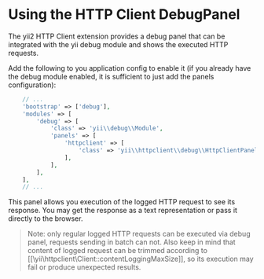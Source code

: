 Using the HTTP Client DebugPanel
================================

The yii2 HTTP Client  extension provides a debug panel that can be integrated with the yii debug module
and shows the executed HTTP requests.

Add the following to you application config to enable it (if you already have the debug module
enabled, it is sufficient to just add the panels configuration):

```php
    // ...
    'bootstrap' => ['debug'],
    'modules' => [
        'debug' => [
            'class' => 'yii\\debug\\Module',
            'panels' => [
                'httpclient' => [
                    'class' => 'yii\\httpclient\\debug\\HttpClientPanel',
                ],
            ],
        ],
    ],
    // ...
```

This panel allows you execution of the logged HTTP request to see its response. You may get the response as
a text representation or pass it directly to the browser.

> Note: only regular logged HTTP requests can be executed via debug panel, requests sending in batch can not.
  Also keep in mind that content of logged request can be trimmed according to [[\yii\httpclient\Client::contentLoggingMaxSize]],
  so its execution may fail or produce unexpected results.
